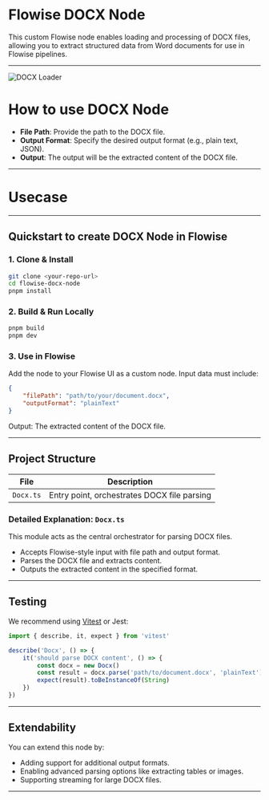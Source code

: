 # Flowise DOCX Node

This custom Flowise node enables loading and processing of DOCX files, allowing you to extract structured data from Word documents for use in Flowise pipelines.

---

![DOCX Loader](docx.svg)

# How to use DOCX Node

-   **File Path**: Provide the path to the DOCX file.
-   **Output Format**: Specify the desired output format (e.g., plain text, JSON).
-   **Output**: The output will be the extracted content of the DOCX file.

---

# Usecase

---

## Quickstart to create DOCX Node in Flowise

### 1. Clone & Install

```bash
git clone <your-repo-url>
cd flowise-docx-node
pnpm install
```

### 2. Build & Run Locally

```bash
pnpm build
pnpm dev
```

### 3. Use in Flowise

Add the node to your Flowise UI as a custom node. Input data must include:

```json
{
    "filePath": "path/to/your/document.docx",
    "outputFormat": "plainText"
}
```

Output: The extracted content of the DOCX file.

---

## Project Structure

| File      | Description                                 |
| --------- | ------------------------------------------- |
| `Docx.ts` | Entry point, orchestrates DOCX file parsing |

### Detailed Explanation: `Docx.ts`

This module acts as the central orchestrator for parsing DOCX files.

-   Accepts Flowise-style input with file path and output format.
-   Parses the DOCX file and extracts content.
-   Outputs the extracted content in the specified format.

---

## Testing

We recommend using [Vitest](https://vitest.dev/) or Jest:

```ts
import { describe, it, expect } from 'vitest'

describe('Docx', () => {
    it('should parse DOCX content', () => {
        const docx = new Docx()
        const result = docx.parse('path/to/document.docx', 'plainText')
        expect(result).toBeInstanceOf(String)
    })
})
```

---

## Extendability

You can extend this node by:

-   Adding support for additional output formats.
-   Enabling advanced parsing options like extracting tables or images.
-   Supporting streaming for large DOCX files.

---
